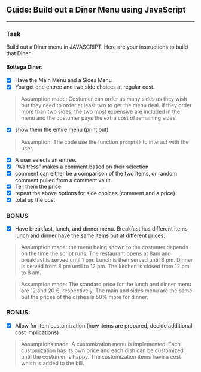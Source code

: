 ## Guide: Build out a Diner Menu using JavaScript
---

### Task
Build out a Diner menu in JAVASCRIPT. Here are your instructions to build that Diner.

#### Bottega Diner:
- [x] Have the Main Menu and a Sides Menu
- [x] You get one entree and two side choices at regular cost.

> Assumption made: Costumer can order as many sides as they wish but they need to order at least two to get the menu deal. If they order more than two sides, the two most expensive are included in the menu and the costumer pays the extra cost of remaining sides. 

- [x] show them the entire menu (print out)

> Assumption: The code use the function `prompt()` to interact with the user. 

- [x] A user selects an entree.
- [x] “Waitress” makes a comment based on their selection
- [x] comment can either be a comparison of the two items, or random comment pulled from a comment vault.
- [x] Tell them the price
- [x] repeat the above options for side choices (comment and a price)
- [x] total up the cost

### BONUS
- [x] Have breakfast, lunch, and dinner menu. Breakfast has different items, lunch and dinner have the same items but at different prices.

> Assumption made: the menu being shown to the costumer depends on the time the script runs. The restaurant opens at 8am and breakfast is served until 1 pm. Lunch is then served until 8 pm. Dinner is served from 8 pm until to 12 pm. The kitchen is closed from 12 pm to 8 am.  

> Assumption made: The standard price for the lunch and dinner menu are 12 and 20 €, respectively. The main and sides menu are the same but the prices of the dishes is 50% more for dinner. 

### BONUS:
- [x] Allow for item customization (how items are prepared, decide additional cost implications)

> Assumptions made: A customization menu is implemented. Each customization has its own price and each dish can be customized until the costumer is happy. The customization items have a cost which is added to the bill. 